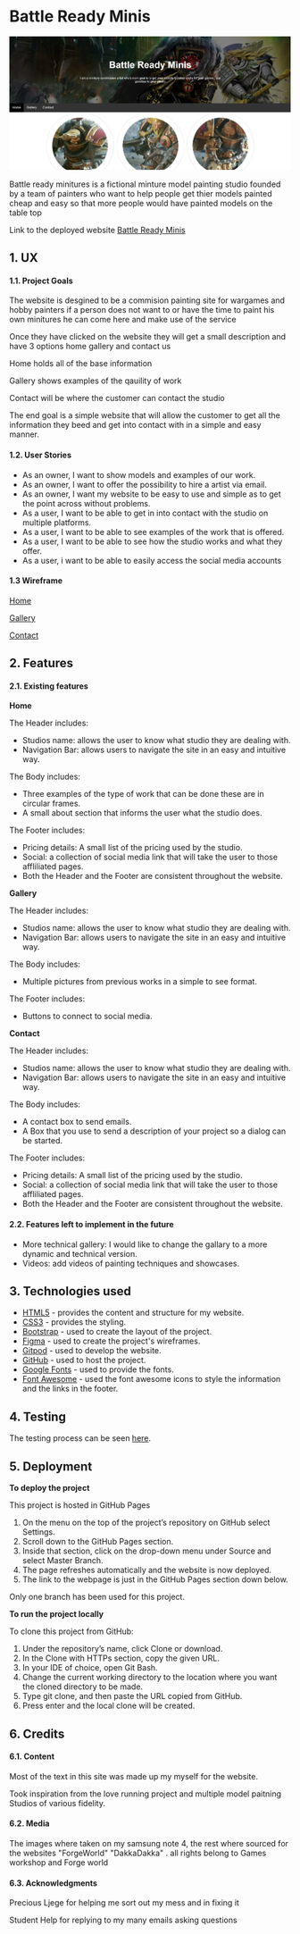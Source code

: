 # Battle Ready Minis

![BattleReadyHomepage](ReadmeFiles//Homepage.jpg)

Battle ready minitures is a fictional minture model painting studio founded by a team of painters who want to help
people get thier models painted cheap and easy so that more people would have painted models on the table top 

Link to the deployed website [Battle Ready Minis](https://orihillairetdev.github.io/battle-ready-minis/)

## 1. UX

#### 1.1. Project Goals

The website is desgined to be a commision painting site for wargames 
and hobby painters if a person does not want to or have the time to 
paint his own minitures he can come here and make use of the service 

Once they have clicked on the website they will get a small description 
and have 3 options home gallery and contact us 

Home holds all of the base information

Gallery shows examples of the qauility of work 

Contact will be where the customer can contact the studio 

The end goal is a simple website that will allow the customer to get all the information they beed 
and get into contact with in a simple and easy manner.

#### 1.2. User Stories

* As an owner, I want to show models and examples of our work.
* As an owner, I want to offer the possibility to hire a artist via email.
* As an owner, I want my website to be easy to use and simple as to get the 
  point across without problems.
* As a user, I want to be able to get in into contact with the studio on multiple platforms.
* As a user, I want to be able to see examples of the work that is offered.
* As a user, I want to be able to see how the studio works and what they offer.
* As a user, i want to be able to easily access the social media accounts
  
 #### 1.3 Wireframe

[Home](battle-ready-minis/Readme/Wireframes/Home/) 

[Gallery](battle-ready-minis/Readme/Wireframes/Gallery/) 

[Contact](battle-ready-minis/Readme/Wireframes/Contact/) 

## 2. Features

#### 2.1. Existing features

**Home**

The Header includes:

* Studios name: allows the user to know what studio they are dealing with.
* Navigation Bar: allows users to navigate the site in an easy and intuitive way.

The Body includes:

* Three examples of the type of work that can be done these are in circular frames.
* A small about section that informs the user what the studio does.

The Footer includes:

* Pricing details: A small list of the pricing used by the studio.
* Social: a collection of social media link that will take the user to those affliliated pages.
* Both the Header and the Footer are consistent throughout the website.

**Gallery**

The Header includes:

* Studios name: allows the user to know what studio they are dealing with.
* Navigation Bar: allows users to navigate the site in an easy and intuitive way.

The Body includes:

* Multiple pictures from previous works in a simple to see format.

The Footer includes:

* Buttons to connect to social media.

**Contact**

The Header includes:

* Studios name: allows the user to know what studio they are dealing with.
* Navigation Bar: allows users to navigate the site in an easy and intuitive way.

The Body includes:

* A contact box to send emails.
* A Box that you use to send a description of your project so a dialog can be started.

The Footer includes:

* Pricing details: A small list of the pricing used by the studio.
* Social: a collection of social media link that will take the user to those affliliated pages.
* Both the Header and the Footer are consistent throughout the website.

####  2.2. Features left to implement in the future

* More technical gallery: I would like to change the gallary to a more dynamic and technical version.
* Videos: add videos of painting techniques and showcases.

## 3. Technologies used

- [HTML5](https://en.wikipedia.org/wiki/HTML5) - provides the content and structure for my website.
- [CSS3](https://en.wikipedia.org/wiki/Cascading_Style_Sheets) - provides the styling.
- [Bootstrap](https://getbootstrap.com/) - used to create the layout of the project.
- [Figma](https://www.figma.com/) - used to create the project's wireframes.
- [Gitpod](https://gitpod.io/) - used to develop the website.
- [GitHub](https://github.com/) - used to host the project.
- [Google Fonts](https://fonts.google.com/) - used to provide the fonts.
- [Font Awesome](https://fontawesome.com/) - used the font awesome icons to style the information and the links in the footer.




## 4. Testing

The testing process can be seen [here](TESTING.md).

## 5. Deployment

**To deploy the project**

This project is hosted in GitHub Pages

1. On the menu on the top of the project’s repository on GitHub select Settings.
2. Scroll down to the GitHub Pages section.
3. Inside that section, click on the drop-down menu under Source and select Master Branch.
3. The page refreshes automatically and the website is now deployed.
4. The link to the webpage is just in the GitHub Pages section down below.

Only one branch has been used for this project.

**To run the project locally**

To clone this project from GitHub:

1. Under the repository’s name, click Clone or download.
2. In the Clone with HTTPs section, copy the given URL.
3. In your IDE of choice, open Git Bash.
4. Change the current working directory to the location where you want the cloned directory to be made.
5. Type git clone, and then paste the URL copied from GitHub.
6. Press enter and the local clone will be created.

## 6. Credits

#### 6.1. Content

Most of the text in this site was made up my myself for the website.

Took inspiration from the love running project and multiple model paitning Studios
of various fidelity.

####  6.2. Media

The images where taken on my samsung note 4, the rest where sourced for the websites "ForgeWorld" "DakkaDakka" .
all rights belong to Games workshop and Forge world 

####  6.3. Acknowledgments

Precious Ljege for helping me sort out my mess and in fixing it 

Student Help for replying to my many emails asking questions 
